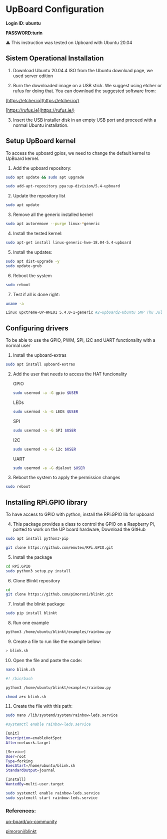 # UpBoard Configuration

**Login ID: ubuntu** 

**PASSWORD:turin**

<aside>
⚠️ This instruction was tested on Upboard with Ubuntu 20.04

</aside>

## Sistem Operational Installation

1. Download Ubuntu 20.04.4 ISO from the Ubuntu download page, we used server edition

[](https://releases.ubuntu.com/20.04/ubuntu-20.04.5-live-server-amd64.iso)

2. Burn the downloaded image on a USB stick. We suggest using etcher or rufus for doing that. You can download the suggested software from:

[https://etcher.io](https://etcher.io/)

[https://rufus.ie](https://rufus.ie/)

3.  Insert the USB installer disk in an empty USB port and proceed with a normal Ubuntu installation.

## Setup UpBoard kernel

To access the upboard gpios, we need to change the default kernel to UpBoard kernel.

1. Add the upboard repository:

```bash
sudo apt update && sudo apt upgrade
```

```bash
sudo add-apt-repository ppa:up-division/5.4-upboard
```

2. Update the repository list

```bash
sudo apt update
```

3. Remove all the generic installed kernel

```bash
sudo apt autoremove --purge linux-*generic
```

4. Install the tested kernel:

```bash
sudo apt-get install linux-generic-hwe-18.04-5.4-upboard
```

5. Install the updates:

```bash
sudo apt dist-upgrade -y
sudo update-grub
```

6. Reboot the system

```bash
sudo reboot
```

7. Test if all is done right:

```bash
uname -a

Linux upxtreme-UP-WHL01 5.4.0-1-generic #2~upboard2-Ubuntu SMP Thu Jul 25 13:35:27 UTC 2019 x86_64 x86_64 x86_64 GNU/Linux
```

## Configuring drivers

To be able to use the GPIO, PWM, SPI, I2C and UART functionality with a normal user

1. Install the upboard-extras

```bash
sudo apt install upboard-extras
```

2. Add the user that needs to access the HAT funcionality
    
    GPIO
    
    ```bash
    sudo usermod -a -G gpio $USER
    ```
    
    LEDs
    
    ```bash
    sudo usermod -a -G LEDS $USER
    ```
    
    SPI
    
    ```bash
    sudo usermod -a -G SPI $USER
    ```
    
    I2C
    
    ```bash
    sudo usermod -a -G i2c $USER
    ```
    
    UART
    
    ```bash
    sudo usermod -a -G dialout $USER
    ```
    

3. Reboot the system to apply the permission changes

```bash
sudo reboot
```

## Installing RPi.GPIO library

To have access to GPIO with python, install the RPi.GPIO lib for upboard

4. This package provides a class to control the GPIO on a Raspberry Pi, ported
to work on the UP board hardware, Download the GitHub

```bash
sudo apt install python3-pip
```

```bash
git clone https://github.com/emutex/RPi.GPIO.git
```

5. Install the package 

```bash
cd RPi.GPIO 
sudo python3 setup.py install

```

6. Clone Blinkt repository

```bash
cd 
git clone https://github.com/pimoroni/blinkt.git
```

7. Install the blinkt package 

```bash
sudo pip install blinkt
```

8. Run one example

```bash
python3 /home/ubuntu/blinkt/examples/rainbow.py
```


9. Create a file to run like the example below:

```bash
> blink.sh

```

10. Open the file and paste the code:

```bash
nano blink.sh

```

```bash
#! /bin/bash

python3 /home/ubuntu/blinkt/examples/rainbow.py 

```


```bash
chmod a+x blink.sh
```

11. Create the file with this path:


```bash
sudo nano /lib/systemd/system/rainbow-leds.service
```

```bash
#systemctl enable rainbow-leds.service

[Unit]
Description=enableHotSpot
After=network.target

[Service]
User=root
Type=forking
ExecStart=/home/ubuntu/blink.sh
StandardOutput=journal

[Install]
WantedBy=multi-user.target
```

```bash
sudo systemctl enable rainbow-leds.service
sudo systemctl start rainbow-leds.service
```
### References:

[up-board/up-community](https://github.com/up-board/up-community/wiki/Ubuntu_20.04)

[pimoroni/blinkt](https://github.com/pimoroni/blinkt)
